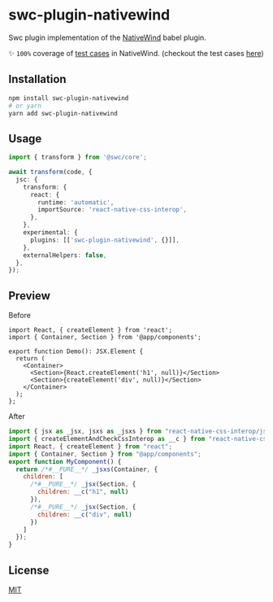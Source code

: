 # swc-plugin-nativewind

Swc plugin implementation of the [NativeWind](https://github.com/marklawlor/nativewind) babel plugin.

✨ `100%` coverage of [test cases](https://github.com/marklawlor/nativewind/blob/main/packages/react-native-css-interop/src/__tests__/babel-plugin.ts) in NativeWind. (checkout the test cases [here](https://github.com/leegeunhyeok/swc-plugin-nativewind/tree/master/transform/tests/fixture))

## Installation

```bash
npm install swc-plugin-nativewind
# or yarn
yarn add swc-plugin-nativewind
```

## Usage

```ts
import { transform } from '@swc/core';

await transform(code, {
  jsc: {
    transform: {
      react: {
        runtime: 'automatic',
        importSource: 'react-native-css-interop',
      },
    },
    experimental: {
      plugins: [['swc-plugin-nativewind', {}]],
    },
    externalHelpers: false,
  },
});
```

## Preview

Before

```tsx
import React, { createElement } from 'react';
import { Container, Section } from '@app/components';

export function Demo(): JSX.Element {
  return (
    <Container>
      <Section>{React.createElement('h1', null)}</Section>
      <Section>{createElement('div', null)}</Section>
    </Container>
  );
};
```

After

```js
import { jsx as _jsx, jsxs as _jsxs } from "react-native-css-interop/jsx-runtime";
import { createElementAndCheckCssInterop as __c } from "react-native-css-interop";
import React, { createElement } from "react";
import { Container, Section } from "@app/components";
export function MyComponent() {
  return /*#__PURE__*/ _jsxs(Container, {
    children: [
      /*#__PURE__*/ _jsx(Section, {
        children: __c("h1", null)
      }),
      /*#__PURE__*/ _jsx(Section, {
        children: __c("div", null)
      })
    ]
  });
}
```

## License

[MIT](./LICENSE)
